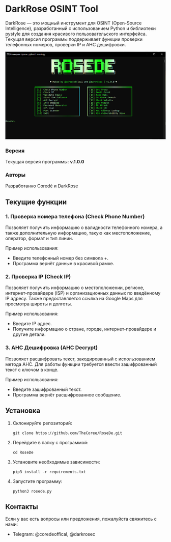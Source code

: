 # DarkRose OSINT Tool

DarkRose — это мощный инструмент для OSINT (Open-Source Intelligence), разработанный с использованием Python и библиотеки pystyle для создания красивого пользовательского интерфейса. Текущая версия программы поддерживает функции проверки телефонных номеров, проверки IP и AHC дешифровки.

![RoseDe](./assets/image.png)

### Версия

Текущая версия программы: **v.1.0.0**

### Авторы

Разработанно Coredé и DarkRose

## Текущие функции

### 1. Проверка номера телефона (Check Phone Number)  
   Позволяет получить информацию о валидности телефонного номера, а также дополнительную информацию, такую как местоположение, оператор, формат и тип линии.
   
   Пример использования:
   - Введите телефонный номер без символа +.
   - Программа вернёт данные в красивой рамке.

### 2. Проверка IP (Check IP)  
   Позволяет получить информацию о местоположении, регионе, интернет-провайдере (ISP) и организационных данных по введённому IP адресу. Также предоставляется ссылка на Google Maps для просмотра широты и долготы.
   
   Пример использования:
   - Введите IP адрес.
   - Получите информацию о стране, городе, интернет-провайдере и другие детали.

### 3. AHC Дешифровка (AHC Decrypt)  
   Позволяет расшифровать текст, закодированный с использованием метода AHC. Для работы функции требуется ввести зашифрованный текст с ключом в конце.

   Пример использования:
   - Введите зашифрованный текст.
   - Программа вернёт расшифрованное сообщение.

## Установка

1. Склонируйте репозиторий:
   ```
   git clone https://github.com/TheCoree/RoseDe.git
   ```
3. Перейдите в папку с программой:
   ```
   cd RoseDe
   ```
5. Установите необходимые зависимости:
   ```
   pip3 install -r requirements.txt
   ```
7. Запустите программу:
   ```
   python3 rosede.py
   ```
## Контакты

Если у вас есть вопросы или предложения, пожалуйста свяжитесь с нами:
  - Telegram: @coredeoffical, @darkrosec
   
   
